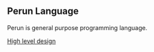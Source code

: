 ## Perun Language

Perun is general purpose programming language.

[High level design](doc/design.md)

